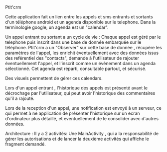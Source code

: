 Ptit'crm

Cette application fait un lien entre les appels et sms entrants et sortants d'un téléphone android et un agenda disponible sur le telephone.
Dans la terminologie google, un agenda est un "calendar".

Un appel entrant ou sortant a un cycle de vie : Chaque appel est géré par le telephone puis inscrit dans une base de donnée embarquée sur le téléphone.
Ptit'crm a un "Observer" sur cette base de donnée , récupère les paramètres de l'appel, les enrichit éventuellement avec des données issus des reférentiel des "contacts", demande à l'utilisateur de rajouter éventuellement l'appel, et l'inscrit comme un évènement dans un agenda sélectionné.
Cet agenda est réparti, consultable partout, et sécurisé.

Des visuels permettent de gérer ces calendars.

Lors d'un appel entrant , l'historique des appels est présenté avant le décrochage par l'utilisateur, qui peut avoir l'historique des commentaires qu'il a rajouté.

Lors de la reception d'un appel, une notification est envoyé à un serveur, ce qui permet à ne application de présenter l'historique sur un ecran d'ordinateur plus détaillé, et eventuellement de le consolider avec d'autres données.

Architecture :
Il y a 2 activités: Une MainActivity , qui a la responsabilité de gérer les autorisations et de lancer la deuxième activités qui affiche le fragment demandé.